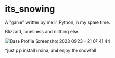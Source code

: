 ﻿# its_snowing

A "game" written by me in Python, in my spare time.

Blizzard, loneliness and nothing else.

![Base Profile Screenshot 2023 09 23 - 21 07 41 44](https://github.com/theleshe/its_snowing/assets/143588777/575affc8-ecf0-4d12-aa56-ac59bb501fc6)

*just pip install ursina, and enjoy the snowfall
